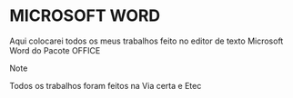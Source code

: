 # MICROSOFT WORD
Aqui colocarei todos os meus trabalhos feito no editor de texto Microsoft Word do Pacote OFFICE
>[!NOTE]
> Todos os trabalhos foram feitos na Via certa e Etec
